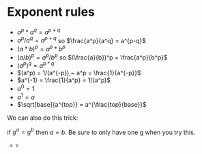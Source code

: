 # Exponent rules

- $a^p * a^q = a^{p+q}$
- $a^p / a^q = a^{p+q}$ so $\frac{a^p}{a^q} = a^{p-q}$
- $(a*b)^p = a^p*b^p$
- $(a/b)^p = a^p/b^p$ so $(\frac{a}{b})^p = \frac{a^p}{b^p}$
- $(a^p)^q = a^{p*q}$
- $(a^p) = 1/(a^{-p}),~ a^p = \frac{1}{a^{-p}}$
- $a^{-1} = \frac{1}{a^p} = 1/(a^p)$
- $a^0 = 1$
- $a^1 = a$
- $\sqrt[base]{a^{top}} = a^{\frac{top}{base}}$


We can also do this trick:

if $g^{a} = g^{b}$ then $a = b$. Be sure to only have one g when you try this.

$==$